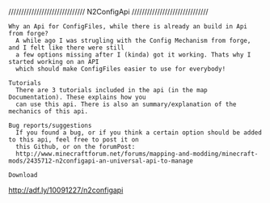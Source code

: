 //////////////////////////////
N2ConfigApi
//////////////////////////////

	Why an Api for ConfigFiles, while there is already an build in Api from forge?
	  A while ago I was strugling with the Config Mechanism from forge, and I felt like there were still
	  a few options missing after I (kinda) got it working. Thats why I started working on an API
	  which should make ConfigFiles easier to use for everybody!

	Tutorials
	  There are 3 tutorials included in the api (in the map Documentation). These explains how you
	  can use this api. There is also an summary/explanation of the mechanics of this api.

	Bug reports/suggestions
	  If you found a bug, or if you think a certain option should be added to this api, feel free to post it on
	  this Github, or on the forumPost:
	  http://www.minecraftforum.net/forums/mapping-and-modding/minecraft-mods/2435712-n2configapi-an-universal-api-to-manage

	Download
http://adf.ly/10091227/n2configapi
